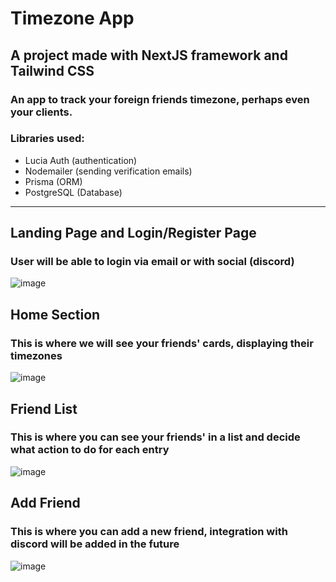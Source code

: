 # Timezone App
## A project made with NextJS framework and Tailwind CSS
### An app to track your foreign friends timezone, perhaps even your clients.
### Libraries used:
* Lucia Auth (authentication)
* Nodemailer (sending verification emails)
* Prisma (ORM)
* PostgreSQL (Database)
---
## Landing Page and Login/Register Page
### User will be able to login via email or with social (discord)
![image](https://github.com/user-attachments/assets/dc3d458d-da53-453a-8fb5-200202636bff)
## Home Section
### This is where we will see your friends' cards, displaying their timezones
![image](https://github.com/user-attachments/assets/c20093fa-de8d-4418-baf0-85b19f7ce78f)
## Friend List
### This is where you can see your friends' in a list and decide what action to do for each entry
![image](https://github.com/user-attachments/assets/bae076c7-fed7-4f58-b559-6dea20c6b3d0)
## Add Friend
### This is where you can add a new friend, integration with discord will be added in the future 
![image](https://github.com/user-attachments/assets/1e93cbfe-0582-497c-8397-a8aa80fa5277)
